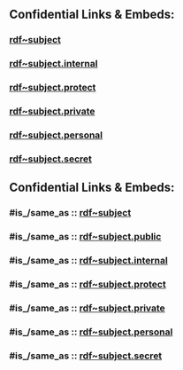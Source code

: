 
## Confidential Links & Embeds: 

### [rdf~subject](../../../../_public/W3C/RDF(Resource_Description_Framework)/RDF~Relations/rdf~subject.md) 

### [rdf~subject.internal](../../../../_internal/W3C/RDF(Resource_Description_Framework)/RDF~Relations/rdf~subject.internal.md) 

### [rdf~subject.protect](../../../../_protect/W3C/RDF(Resource_Description_Framework)/RDF~Relations/rdf~subject.protect.md) 

### [rdf~subject.private](../../../../_private/W3C/RDF(Resource_Description_Framework)/RDF~Relations/rdf~subject.private.md) 

### [rdf~subject.personal](../../../../_personal/W3C/RDF(Resource_Description_Framework)/RDF~Relations/rdf~subject.personal.md) 

### [rdf~subject.secret](../../../../_secret/W3C/RDF(Resource_Description_Framework)/RDF~Relations/rdf~subject.secret.md) 


## Confidential Links & Embeds: 

### #is_/same_as :: [rdf~subject](/_Standards/W3C/RDF(Resource_Description_Framework)/RDF~Relations/rdf~subject.md) 

### #is_/same_as :: [rdf~subject.public](/_public/W3C/RDF(Resource_Description_Framework)/RDF~Relations/rdf~subject.public.md) 

### #is_/same_as :: [rdf~subject.internal](/_internal/W3C/RDF(Resource_Description_Framework)/RDF~Relations/rdf~subject.internal.md) 

### #is_/same_as :: [rdf~subject.protect](/_protect/W3C/RDF(Resource_Description_Framework)/RDF~Relations/rdf~subject.protect.md) 

### #is_/same_as :: [rdf~subject.private](/_private/W3C/RDF(Resource_Description_Framework)/RDF~Relations/rdf~subject.private.md) 

### #is_/same_as :: [rdf~subject.personal](/_personal/W3C/RDF(Resource_Description_Framework)/RDF~Relations/rdf~subject.personal.md) 

### #is_/same_as :: [rdf~subject.secret](/_secret/W3C/RDF(Resource_Description_Framework)/RDF~Relations/rdf~subject.secret.md)


